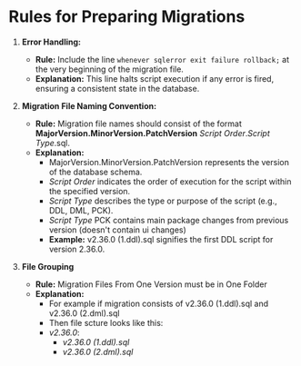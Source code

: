 # Rules for Preparing Migrations

1. **Error Handling:**
   - **Rule:** Include the line `whenever sqlerror exit failure rollback;` at the very beginning of the migration file.
   - **Explanation:** This line halts script execution if any error is fired, ensuring a consistent state in the database.

2. **Migration File Naming Convention:**
   - **Rule:** Migration file names should consist of the format **MajorVersion.MinorVersion.PatchVersion** _Script Order_._Script Type_.sql.
   - **Explanation:**
     - MajorVersion.MinorVersion.PatchVersion represents the version of the database schema.
     - _Script Order_ indicates the order of execution for the script within the specified version.
     - _Script Type_ describes the type or purpose of the script (e.g., DDL, DML, PCK).
     - _Script Type_ PCK contains main package changes from previous version (doesn't contain ui changes)
     - **Example:** v2.36.0 (1.ddl).sql signifies the first DDL script for version 2.36.0.
   
3. **File Grouping**
   - **Rule:** Migration Files From One Version must be in One Folder
   - **Explanation:**
      - For example if migration consists of v2.36.0 (1.ddl).sql and v2.36.0 (2.dml).sql
      - Then file scture looks like this:
      - _v2.36.0_:
        - _v2.36.0 (1.ddl).sql_
        - _v2.36.0 (2.dml).sql_